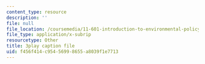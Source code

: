 ```yaml
---
content_type: resource
description: ''
file: null
file_location: /coursemedia/11-601-introduction-to-environmental-policy-and-planning-fall-2016/f456f414c95456998655a8039f1e7713_r01KsFLKdO4.vtt
file_type: application/x-subrip
resourcetype: Other
title: 3play caption file
uid: f456f414-c954-5699-8655-a8039f1e7713
---
```

